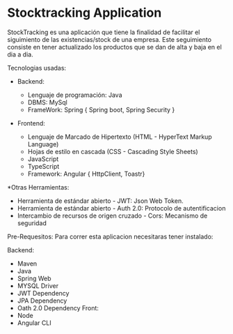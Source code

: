 # Stocktracking Application
StockTracking es una aplicación que tiene la finalidad de facilitar el siguimiento de las existencias/stock de una empresa.
Este seguimiento consiste en tener actualizado los productos que se dan de alta y baja en el dia a dia.

Tecnologias usadas:

* Backend:
  * Lenguaje de programación: Java
  * DBMS: MySql
  * FrameWork: Spring { Spring boot, Spring Security }    

* Frontend:
  * Lenguaje de Marcado de Hipertexto (HTML - HyperText Markup Language)
  * Hojas de estilo en cascada (CSS - Cascading Style Sheets)
  * JavaScript
  * TypeScript
  * Framework: Angular { HttpClient, Toastr}

*Otras Herramientas:
  * Herramienta de estándar abierto - JWT: Json Web Token.
  * Herramienta de estándar abierto - Auth 2.0: Protocolo de autentificacion 
  * Intercambio de recursos de origen cruzado - Cors: Mecanismo de seguridad

Pre-Requesitos:
Para correr esta aplicacion necesitaras tener instalado:

Backend:
  * Maven
  * Java
  * Spring Web
  * MYSQL Driver
  * JWT Dependency
  * JPA Dependency
  * Oath 2.0 Dependency
Front:
  * Node
  * Angular CLI

